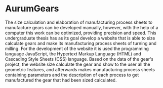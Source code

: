 # AurumGears
The size calculation and elaboration of manufacturing process sheets to manufacture gears can be developed manually, however, with the help of a computer this work can be
optimized, providing precision and speed. This undergraduate thesis has as its goal develop a website that is able to size calculate gears and make its 
manufacturing process sheets of turning and milling. For the development of the website it is used the programming language JavaScript, the Hypertext Markup Language (HTML) and 
Cascading Style Sheets (CSS) language. Based on the data of the gear's project, the website size calculate the gear and show to the user all the geometric features, and afterwards 
makes manufacturing process sheets containing parameters and the description of each process to get manufactured the gear that had been sized calculated.

